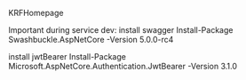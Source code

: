 KRFHomepage

Important during service dev:
install swagger
Install-Package Swashbuckle.AspNetCore -Version 5.0.0-rc4


install jwtBearer
Install-Package Microsoft.AspNetCore.Authentication.JwtBearer -Version 3.1.0
